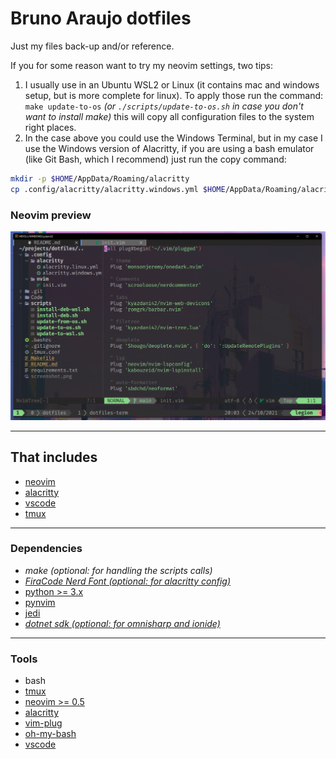 # Bruno Araujo dotfiles

Just my files back-up and/or reference.  


If you for some reason want to try my neovim settings, two tips: 
1. I usually use in an Ubuntu WSL2 or Linux (it contains mac and windows setup, but is more complete for linux). To apply those run the command: `make update-to-os` _(or `./scripts/update-to-os.sh` in case you don't want to install make)_ this will copy all configuration files to the system right places.
2. In the case above you could use the Windows Terminal, but in my case I use the Windows version of Alacritty, if you are using a bash emulator (like Git Bash, which I recommend) just run the copy command:
```bash
mkdir -p $HOME/AppData/Roaming/alacritty
cp .config/alacritty/alacritty.windows.yml $HOME/AppData/Roaming/alacritty/alacritty.yml
```

### Neovim preview
![preview](screenshot.png)

---

## That includes
- [neovim](.config/nvim/init.vim)
- [alacritty](.config/alacritty/alacritty.windows.yml)
- [vscode](Code/User/settings.json)
- [tmux](.tmux.conf)

---
### Dependencies
- _make (optional: for handling the scripts calls)_
- [_FiraCode Nerd Font (optional: for alacritty config)_](https://github.com/ryanoasis/nerd-fonts/releases/download/v2.1.0/FiraCode.zip)
- [python >= 3.x](https://www.python.org/downloads/)
- [pynvim](https://github.com/neovim/pynvim#install)
- [jedi](https://jedi.readthedocs.io/en/latest/docs/installation.html)
- [_dotnet sdk (optional: for omnisharp and ionide)_](https://dotnet.microsoft.com/download)

---
### Tools
- bash
- [tmux](https://tmuxguide.readthedocs.io/en/latest/tmux/tmux.html#installation)
- [neovim >= 0.5](https://code.launchpad.net/~neovim-ppa/+archive/ubuntu/unstable)
- [alacritty](https://github.com/alacritty/alacritty/releases)
- [vim-plug](https://github.com/junegunn/vim-plug#installation)
- [oh-my-bash](https://github.com/ohmybash/oh-my-bash#basic-installation)
- [vscode](https://code.visualstudio.com/download)
